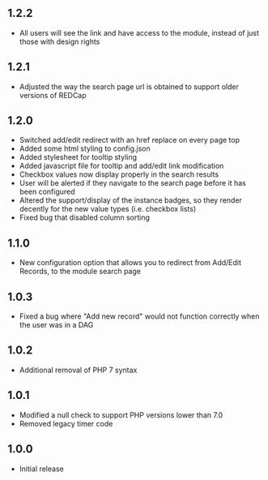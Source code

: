 ## 1.2.2
- All users will see the link and have access to the module, instead of just those with design rights
## 1.2.1
- Adjusted the way the search page url is obtained to support older versions of REDCap
## 1.2.0
- Switched add/edit redirect with an href replace on every page top
- Added some html styling to config.json
- Added stylesheet for tooltip styling
- Added javascript file for tooltip and add/edit link modification
- Checkbox values now display properly in the search results
- User will be alerted if they navigate to the search page before it has been configured
- Altered the support/display of the instance badges, so they render decently for the new value types (i.e. checkbox lists)
- Fixed bug that disabled column sorting
## 1.1.0
- New configuration option that allows you to redirect from Add/Edit Records, to the module search page
## 1.0.3
- Fixed a bug where "Add new record" would not function correctly when the user was in a DAG
## 1.0.2
- Additional removal of PHP 7 syntax
## 1.0.1
- Modified a null check to support PHP versions lower than 7.0
- Removed legacy timer code
## 1.0.0
- Initial release